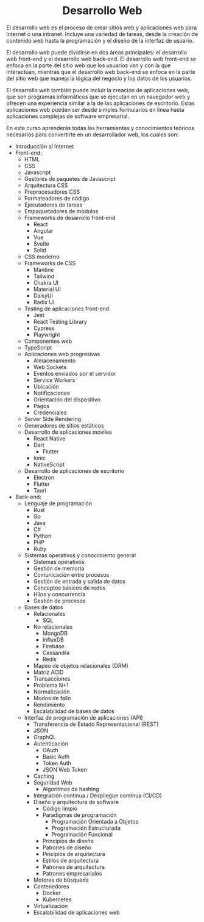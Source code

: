 <h1 align="center">Desarrollo Web</h1>

El desarrollo web es el proceso de crear sitios web y aplicaciones web para Internet o una intranet. Incluye una variedad de tareas, desde la creación de contenido web hasta la programación y el diseño de la interfaz de usuario.

El desarrollo web puede dividirse en dos áreas principales: el desarrollo web front-end y el desarrollo web back-end. El desarrollo web front-end se enfoca en la parte del sitio web que los usuarios ven y con la que interactúan, mientras que el desarrollo web back-end se enfoca en la parte del sitio web que maneja la lógica del negocio y los datos de los usuarios.

El desarrollo web también puede incluir la creación de aplicaciones web, que son programas informáticos que se ejecutan en un navegador web y ofrecen una experiencia similar a la de las aplicaciones de escritorio. Estas aplicaciones web pueden ser desde simples formularios en línea hasta aplicaciones complejas de software empresarial.

En este curso aprenderás todas las herramientas y conocimientos teóricos necesarios para convertirte en un desarrollador web, los cuales son:

- Introducción al Internet
- Front-end:
  - HTML
  - CSS
  - Javascript
  - Gestores de paquetes de Javascript
  - Arquitectura CSS
  - Preprocesadores CSS
  - Formateadores de código
  - Ejecutadores de tareas
  - Empaquetadores de módulos
  - Frameworks de desarrollo front-end
    - React
    - Angular
    - Vue
    - Svelte
    - Solid
  - CSS moderno
  - Frameworks de CSS
    - Mantine
    - Tailwind
    - Chakra UI
    - Material UI
    - DaisyUI
    - Radix UI
  - Testing de aplicaciones front-end
    - Jest
    - React Testing Library
    - Cypress
    - Playwright
  - Componentes web
  - TypeScript
  - Aplicaciones web progresivas
    - Almacenamiento
    - Web Sockets
    - Eventos enviados por el servidor
    - Service Workers
    - Ubicación
    - Notificaciones
    - Orientación del dispositivo
    - Pagos
    - Credenciales
  - Server Side Rendering
  - Generadores de sitios estáticos
  - Desarrollo de aplicaciones móviles
    - React Native
    - Dart
      - Flutter
    - Ionic
    - NativeScript
  - Desarrollo de aplicaciones de escritorio
    - Electron
    - Flutter
    - Tauri
- Back-end:
  - Lenguaje de programación
    - Rust
    - Go
    - Java
    - C#
    - Python
    - PHP
    - Ruby
  - Sistemas operativos y conocimiento general
    - Sistemas operativos
    - Gestión de memoria
    - Comunicación entre procesos
    - Gestión de entrada y salida de datos
    - Conceptos básicos de redes
    - Hilos y concurrencia
    - Gestión de procesos
  - Bases de datos
    - Relacionales
      - SQL
    - No relacionales
      - MongoDB
      - InfluxDB
      - Firebase
      - Cassandra
      - Redis
    - Mapeo de objetos relacionales (ORM)
    - Matriz ACID
    - Transacciones
    - Problema N+1
    - Normalización
    - Modos de fallo
    - Rendimiento
    - Escalabilidad de bases de datos
  - Interfaz de programación de aplicaciones (API)
    - Transferencia de Estado Representacional (REST)
    - JSON
    - GraphQL
    - Autenticación
      - OAuth
      - Basic Auth
      - Token Auth
      - JSON Web Token
    - Caching
    - Seguridad Web
      - Algoritmos de hashing
    - Integración continua / Despliegue continua (CI/CD)
    - Diseño y arquitectura de software
      - Código limpio
      - Paradigmas de programación
        - Programación Orientada a Objetos
        - Programación Estructurada
        - Programación Funcional
      - Principios de diseño
      - Patrones de diseño
      - Pincipios de arquitectura
      - Estilos de arquitectura
      - Patrones de arquitectura
      - Patrones empresariales
    - Motores de búsqueda
    - Contenedores
      - Docker
      - Kubernetes
    - Virtualización
    - Escalabilidad de aplicaciones web